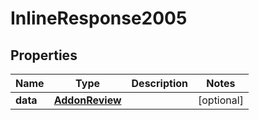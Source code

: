 # InlineResponse2005

## Properties
Name | Type | Description | Notes
------------ | ------------- | ------------- | -------------
**data** | [**AddonReview**](AddonReview.md) |  |  [optional]
